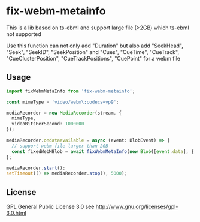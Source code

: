 # fix-webm-metainfo

This is a lib based on ts-ebml and support large file (>2GB) which ts-ebml not supported

Use this function can not only add "Duration" but also add "SeekHead", "Seek", "SeekID", "SeekPosition" and "Cues", "CueTime", "CueTrack", "CueClusterPosition", "CueTrackPositions", "CuePoint" for a webm file

## Usage

```typescript
import fixWebmMetaInfo from 'fix-webm-metainfo';

const mimeType = 'video/webm\;codecs=vp9';

mediaRecorder = new MediaRecorder(stream, {
  mimeType,
  videoBitsPerSecond: 1000000
});

mediaRecorder.ondataavailable = async (event: BlobEvent) => {
  // support webm file larger than 2GB
  const fixedWebMBlob = await fixWebmMetaInfo(new Blob([event.data], { type: mimeType }));
};

mediaRecorder.start();
setTimeout(() => mediaRecorder.stop(), 5000);
```

## License

GPL General Public License 3.0 see http://www.gnu.org/licenses/gpl-3.0.html